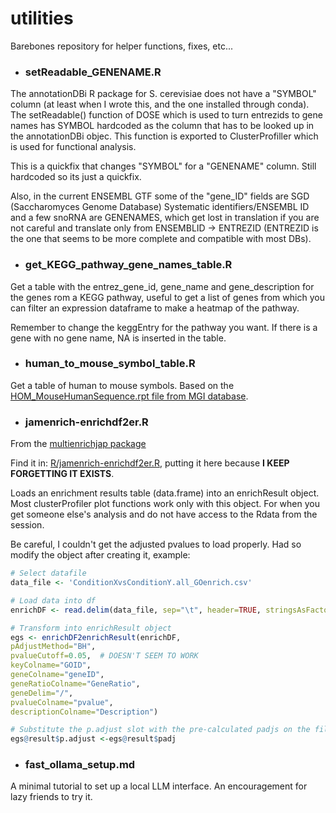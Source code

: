# utilities

Barebones repository for helper functions, fixes, etc...

- ### setReadable_GENENAME.R
The annotationDBi R package for S. cerevisiae does not have a "SYMBOL" column (at least when I wrote this, and the one installed through conda). The setReadable() function of DOSE which is used to turn entrezids to gene names has SYMBOL hardcoded as the column that has to be looked up in the annotationDBi objec. This function is exported to ClusterProfiller which is used for functional analysis. 

This is a quickfix that changes "SYMBOL" for a "GENENAME" column. Still hardcoded so its just a quickfix.

Also, in the current ENSEMBL GTF some of the "gene_ID" fields are SGD (Saccharomyces Genome Database) Systematic identifiers/ENSEMBL ID and a few snoRNA are GENENAMES, which get lost in translation if you are not careful and translate only from ENSEMBLID -> ENTREZID (ENTREZID is the one that seems to be more complete and compatible with most DBs).

- ### get_KEGG_pathway_gene_names_table.R

Get a table with the entrez_gene_id, gene_name and gene_description for the genes rom a KEGG pathway, useful to get a list of genes from which you can filter an expression dataframe to make a heatmap of the pathway.

Remember to change the keggEntry for the pathway you want. If there is a gene with no gene name, NA is inserted in the table.

- ### human_to_mouse_symbol_table.R

Get a table of human to mouse symbols. Based on the [HOM_MouseHumanSequence.rpt file from MGI database](http://www.informatics.jax.org/downloads/reports/HOM_MouseHumanSequence.rpt).

- ### jamenrich-enrichdf2er.R
From the [multienrichjap package](https://github.com/jmw86069/multienrichjam/)

Find it in: [R/jamenrich-enrichdf2er.R](https://github.com/jmw86069/multienrichjam/blob/master/R/jamenrich-enrichdf2er.R), putting it here because **I KEEP FORGETTING IT EXISTS**.

Loads an enrichment results table (data.frame) into an enrichResult object. Most clusterProfiler plot functions work only with this object.
For when you get someone else's analysis and do not have access to the Rdata from the session. 

Be careful, I couldn't get the adjusted pvalues to load properly. Had so modify the object after creating it, example:

```R
# Select datafile
data_file <- 'ConditionXvsConditionY.all_GOenrich.csv'

# Load data into df
enrichDF <- read.delim(data_file, sep="\t", header=TRUE, stringsAsFactors=FALSE, quote="\"")

# Transform into enrichResult object
egs <- enrichDF2enrichResult(enrichDF,
pAdjustMethod="BH",
pvalueCutoff=0.05,	# DOESN'T SEEM TO WORK
keyColname="GOID",
geneColname="geneID",
geneRatioColname="GeneRatio",
geneDelim="/",
pvalueColname="pvalue",
descriptionColname="Description")

# Substitute the p.adjust slot with the pre-calculated padjs on the file
egs@result$p.adjust <-egs@result$padj

```

- ### fast_ollama_setup.md

A minimal tutorial to set up a local LLM interface. An encouragement for lazy friends to try it. 
